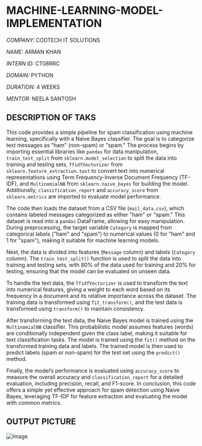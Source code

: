 # MACHINE-LEARNING-MODEL-IMPLEMENTATION


_COMPANY:_ CODTECH IT SOLUTIONS

_NAME:_ ARMAN KHAN

_INTERN ID:_ CT08RRC

_DOMAIN:_ PYTHON 

_DURATION:_ 4 WEEKS

_MENTOR:_  NEELA SANTOSH

## DESCRIPTION OF TAKS
This code provides a simple pipeline for spam classification using machine learning, specifically with a Naive Bayes classifier. The goal is to categorize text messages as "ham" (non-spam) or "spam." The process begins by importing essential libraries like `pandas` for data manipulation, `train_test_split` from `sklearn.model_selection` to split the data into training and testing sets, `TfidfVectorizer` from `sklearn.feature_extraction.text` to convert text into numerical representations using Term Frequency-Inverse Document Frequency (TF-IDF), and `MultinomialNB` from `sklearn.naive_bayes` for building the model. Additionally, `classification_report` and `accuracy_score` from `sklearn.metrics` are imported to evaluate model performance.

The code then loads the dataset from a CSV file (`mail_data.csv`), which contains labeled messages categorized as either "ham" or "spam." This dataset is read into a `pandas` DataFrame, allowing for easy manipulation. During preprocessing, the target variable `Category` is mapped from categorical labels ("ham" and "spam") to numerical values (0 for "ham" and 1 for "spam"), making it suitable for machine learning models.

Next, the data is divided into features (`Message` column) and labels (`Category` column). The `train_test_split()` function is used to split the data into training and testing sets, with 80% of the data used for training and 20% for testing, ensuring that the model can be evaluated on unseen data.

To handle the text data, the `TfidfVectorizer` is used to transform the text into numerical features, giving a weight to each word based on its frequency in a document and its relative importance across the dataset. The training data is transformed using `fit_transform()`, and the test data is transformed using `transform()` to maintain consistency.

After transforming the text data, the Naive Bayes model is trained using the `MultinomialNB` classifier. This probabilistic model assumes features (words) are conditionally independent given the class label, making it suitable for text classification tasks. The model is trained using the `fit()` method on the transformed training data and labels. The trained model is then used to predict labels (spam or non-spam) for the test set using the `predict()` method.

Finally, the model’s performance is evaluated using `accuracy_score` to measure the overall accuracy and `classification_report` for a detailed evaluation, including precision, recall, and F1-score. In conclusion, this code offers a simple yet effective approach for spam detection using Naive Bayes, leveraging TF-IDF for feature extraction and evaluating the model with common metrics.


## OUTPUT PICTURE
![Image](https://github.com/user-attachments/assets/a9547ab7-fa1d-4b78-a0de-0d30e8084c7f)
